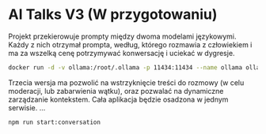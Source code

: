 # AI Talks V3 (W przygotowaniu)

Projekt przekierowuje prompty między dwoma modelami językowymi. Każdy z nich otrzymał prompta,
według, którego rozmawia z człowiekiem i ma za wszelką cenę potrzymywać konwersację i uciekać w dygresje.

```bash
docker run -d -v ollama:/root/.ollama -p 11434:11434 --name ollama ollama/ollama
```

Trzecia wersja ma pozwolić na wstrzyknięcie treści do rozmowy (w celu moderacji, lub zabarwienia wątku),
oraz pozwalać na dynamiczne zarządzanie kontekstem. Cała aplikacja będzie osadzona w jednym serwisie.
...

```bash
npm run start:conversation
```